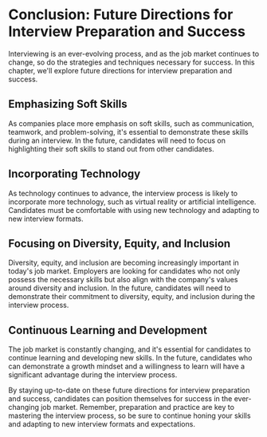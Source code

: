 Conclusion: Future Directions for Interview Preparation and Success
===================================================================

Interviewing is an ever-evolving process, and as the job market continues to change, so do the strategies and techniques necessary for success. In this chapter, we'll explore future directions for interview preparation and success.

Emphasizing Soft Skills
-----------------------

As companies place more emphasis on soft skills, such as communication, teamwork, and problem-solving, it's essential to demonstrate these skills during an interview. In the future, candidates will need to focus on highlighting their soft skills to stand out from other candidates.

Incorporating Technology
------------------------

As technology continues to advance, the interview process is likely to incorporate more technology, such as virtual reality or artificial intelligence. Candidates must be comfortable with using new technology and adapting to new interview formats.

Focusing on Diversity, Equity, and Inclusion
--------------------------------------------

Diversity, equity, and inclusion are becoming increasingly important in today's job market. Employers are looking for candidates who not only possess the necessary skills but also align with the company's values around diversity and inclusion. In the future, candidates will need to demonstrate their commitment to diversity, equity, and inclusion during the interview process.

Continuous Learning and Development
-----------------------------------

The job market is constantly changing, and it's essential for candidates to continue learning and developing new skills. In the future, candidates who can demonstrate a growth mindset and a willingness to learn will have a significant advantage during the interview process.

By staying up-to-date on these future directions for interview preparation and success, candidates can position themselves for success in the ever-changing job market. Remember, preparation and practice are key to mastering the interview process, so be sure to continue honing your skills and adapting to new interview formats and expectations.
